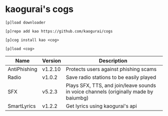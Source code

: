 # kaogurai's cogs

```
[p]load downloader

[p]repo add kao https://github.com/kaogurai/cogs

[p]cog install kao <cog>

[p]load <cog>
```

| Name | Version | Description |
|----------|--------|---------------------|
| AntiPhishing  | v1.2.10 | Protects users against phishing scams |
| Radio | v1.0.2 | Save radio stations to be easily played |
| SFX | v5.2.3 | Plays SFX, TTS, and join/leave sounds in voice channels (originally made by baiumbg) |
| SmartLyrics | v1.2.2 | Get lyrics using kaogurai's api |
